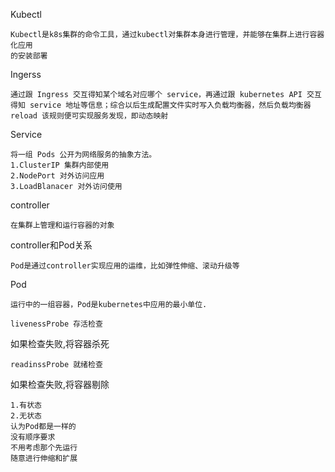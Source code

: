 Kubectl
```
Kubectl是k8s集群的命令工具，通过kubectl对集群本身进行管理，并能够在集群上进行容器化应用
的安装部署
```
Ingerss
```
通过跟 Ingress 交互得知某个域名对应哪个 service，再通过跟 kubernetes API 交互得知 service 地址等信息；综合以后生成配置文件实时写入负载均衡器，然后负载均衡器 reload 该规则便可实现服务发现，即动态映射
```

Service
```
将一组 Pods 公开为网络服务的抽象方法。
1.ClusterIP 集群内部使用
2.NodePort 对外访问应用
3.LoadBlanacer 对外访问使用

```

controller
```
在集群上管理和运行容器的对象

```
controller和Pod关系
```
Pod是通过controller实现应用的运维，比如弹性伸缩、滚动升级等
```

Pod
```
运行中的一组容器，Pod是kubernetes中应用的最小单位.

livenessProbe 存活检查
```
如果检查失败,将容器杀死
```
readinssProbe 就绪检查
```
如果检查失败,将容器剔除
```
1.有状态
2.无状态
认为Pod都是一样的
没有顺序要求
不用考虑那个先运行
随意进行伸缩和扩展


```
